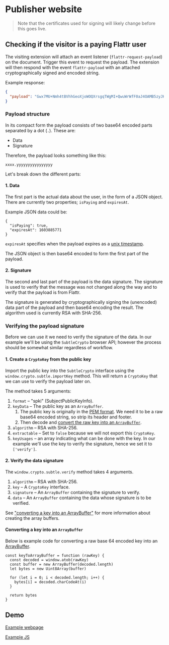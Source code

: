 
# Publisher website

> Note that the certificates used for signing will likely change before this goes live.

## Checking if the visitor is a paying Flattr user

The visiting extension will attach an event listener (`flattr-request-payload`) on the document. Trigger this event to request the payload. The extension will then respond with the event `flattr-payload` with an attached cryptographically signed and encoded string.

Example response:

```json
{
  "payload": "Gwx7MU+Nmh4tBVhhGeoXjoWOQXrsgqTWgMI+QwuWrWfF0aJ4OAMB5zyJKpA9+pTTGJzP6rVEzZw"
}
```

### <a name="payload">Payload structure</a>

In its compact form the payload consists of two base64 encoded parts separated by a dot (`.`). These are:

* Data
* Signature

Therefore, the payload looks something like this:

`xxxx.yyyyyyyyyyyyyyyy`

Let's break down the different parts:

#### 1. Data

The first part is the actual data about the user, in the form of a JSON object. There are currently
two properties; `isPaying` and `expiresAt`.

Example JSON data could be:

	{
	  "isPaying": true,
	  "expiresAt": 1603885771
	}

`expiresAt` specifies when the payload expires as a [unix timestamp](https://en.wikipedia.org/wiki/Unix_time).

The JSON object is then base64 encoded to form the first part of the payload.

#### 2. Signature

The second and last part of the payload is the data signature. The signature is used to verify that the message was not changed along the way and to verify that the payload is from Flattr.

The signature is generated by cryptographically signing the (unencoded) data part of the payload and then base64 encoding the result. The algorithm used is currently RSA with SHA-256.

### Verifying the payload signature
Before we can use it we need to verify the signature of the data. In our example we'll be using the `SubtleCrypto` browser API; however the process should be somewhat similar regardless of workflow.

#### 1. Create a `CryptoKey` from the public key

Import the public key into the `SubtleCrypto` interface using the `window.crypto.subtle.importKey` method. This will return a `CryptoKey` that we can use to verify the payload later on.

The method takes 5 arguments:

1. `format` – "spki" (SubjectPublicKeyInfo).
1. `keyData` – The public key as an `ArrayBuffer`.
	1. The public key is originally in the [PEM format](https://en.wikipedia.org/wiki/Privacy-Enhanced_Mail). We need it to be a raw base64 encoded string, so strip its header and footer.
	1. Then decode and [convert the raw key into an `ArrayBuffer`](#key-to-array-buffer).
1. `algorithm` – RSA with SHA-256.
1. `extractable` – Set to `false` because we will not export this `CryptoKey`.
1. `keyUsages` – an array indicating what can be done with the key. In our example we'll use the key to verify the signature, hence we set it to `['verify']`.

#### 2. Verify the data signature

The `window.crypto.subtle.verify` method takes 4 arguments.

1. `algorithm` – RSA with SHA-256.
1. `key` – A `CryptoKey` interface.
1. `signature` – An `ArrayBuffer` containing the signature to verify.
1. `data` – An `ArrayBuffer` containing the data whose signature is to be verified.

See ["converting a key into an ArrayBuffer"](#key-to-array-buffer) for more information about creating the array buffers.

#### <a name="key-to-array-buffer">Converting a key into an `ArrayBuffer`</a>

Below is example code for converting a raw base 64 encoded key into an [ArrayBuffer](https://developer.mozilla.org/en-US/docs/Web/JavaScript/Reference/Global_Objects/ArrayBuffer).

	const keyToArrayBuffer = function (rawKey) {
	  const decoded = window.atob(rawKey)
	  const buffer = new ArrayBuffer(decoded.length)
	  let bytes = new Uint8Array(buffer)

	  for (let i = 0; i < decoded.length; i++) {
	    bytes[i] = decoded.charCodeAt(i)
	  }

	  return bytes
	}

## Demo

[Example webpage](demo/index.html)

[Example JS](demo/main.js)